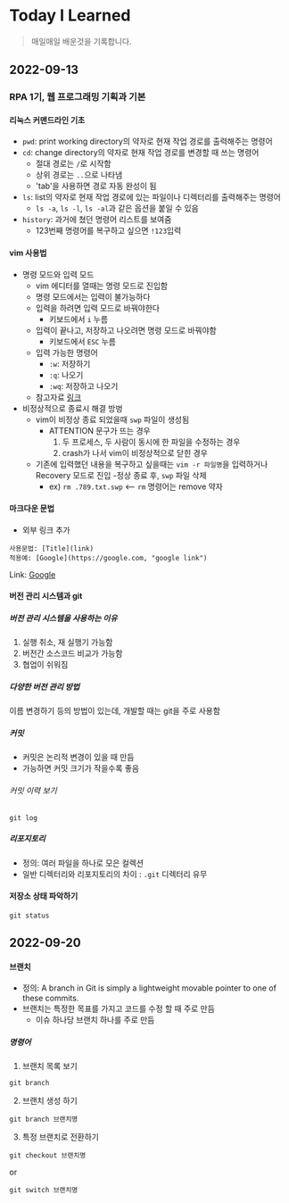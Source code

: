 # Today I Learned

> 매일매일 배운것을 기록합니다.

## 2022-09-13

### RPA 1기, 웹 프로그래밍 기획과 기본

#### 리눅스 커맨드라인 기초

- `pwd`: print working directory의 약자로 현재 작업 경로를 출력해주는 명령어
- `cd`: change directory의 약자로 현재 작업 경로를 변경할 때 쓰는 명령어
  - 절대 경로는 `/`로 시작함
  - 상위 경로는 `..`으로 나타냄
  - 'tab'을 사용하면 경로 자동 완성이 됨
- `ls`: list의 약자로 현재 작업 경로에 있는 파일이나 디렉터리를 출력해주는 명령어
  - `ls -a`, `ls -l`, `ls -al`과 같은 옵션을 붙일 수 있음
- `history`: 과거에 쳤던 명령어 리스트를 보여줌
  - 123번째 명령어를 복구하고 싶으면 `!123`입력

#### vim 사용법

- 명령 모드와 입력 모드
  - vim 에디터를 열때는 명령 모드로 진입함
  - 명령 모드에서는 입력이 불가능하다
  - 입력을 하려면 입력 모드로 바꿔야한다
    - 키보드에서 `i` 누름
  - 입력이 끝나고, 저장하고 나오려면 명령 모드로 바꿔야함
    - 키보드에서 `ESC` 누름
  - 입력 가능한 명령어
    - `:w`: 저장하기
    - `:q`: 나오기
    - `:wq`: 저장하고 나오기
  - 참고자료 [링크](https://zeddios.tistory.com/122)
- 비정상적으로 종료시 해결 방벙
  - vim이 비정상 종료 되었을때 `swp` 파일이 생성됨
    - ATTENTION 문구가 뜨는 경우
      1. 두 프로세스, 두 사람이 동시에 한 파일을 수정하는 경우
      2. crash가 나서 vim이 비정상적으로 닫힌 경우
  - 기존에 입력했던 내용을 복구하고 싶을때는 `vim -r 파일명`을 입력하거나 Recovery 모드로 진입 -정상 종료 후, `swp` 파일 삭제
    - ex) `rm .789.txt.swp` <-- `rm` 명령어는 remove 약자

#### 마크다운 문법

- 외부 링크 추가

```
사용문법: [Title](link)
적용예: [Google](https://google.com, "google link")
```

Link: [Google](https://google.com, "google link")

#### 버전 관리 시스템과 git

##### 버전 관리 시스템을 사용하는 이유

1. 실행 취소, 재 실행기 가능함
2. 버전간 소스코드 비교가 가능함
3. 협업이 쉬워짐

##### 다양한 버전 관리 방법

이름 변경하기 등의 방법이 있는데, 개발할 때는 git을 주로 사용함

##### 커밋

- 커밋은 논리적 변경이 있을 때 만듬
- 가능하면 커밋 크기가 작을수록 좋음

###### 커밋 이력 보기

```
git log
```

##### 리포지토리

- 정의: 여러 파일을 하나로 모은 컬렉션
- 일반 디렉터리와 리포지토리의 차이 : `.git` 디렉터리 유무

#### 저장소 상태 파악하기

```
git status
```

## 2022-09-20

#### 브랜치

- 정의: A branch in Git is simply a lightweight movable pointer to one of these commits.
- 브랜치는 특정한 목표를 가지고 코드를 수정 할 때 주로 만듬
  - 이슈 하나당 브랜치 하나를 주로 만듬

##### 명령어

1. 브랜치 목록 보기

```
git branch
```

2. 브랜치 생성 하기

```
git branch 브랜치명
```

3. 특정 브랜치로 전환하기

```
git checkout 브랜치명
```

or

```
git switch 브랜치명
```
